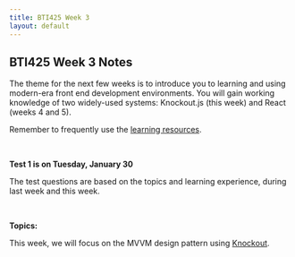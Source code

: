 ```yaml
---
title: BTI425 Week 3
layout: default
---
```


## BTI425 Week 3 Notes

The theme for the next few weeks is to introduce you to learning and using modern-era front end development environments. You will gain working knowledge of two widely-used systems: Knockout.js (this week) and React (weeks 4 and 5).

Remember to frequently use the [learning resources](/bti425-2020/resources).

<br>

**Test 1 is on Tuesday, January 30**

The test questions are based on the topics and learning experience, during last week and this week.

<br>

**Topics:**

This week, we will focus on the MVVM design pattern using [Knockout](knockout).

<br>
